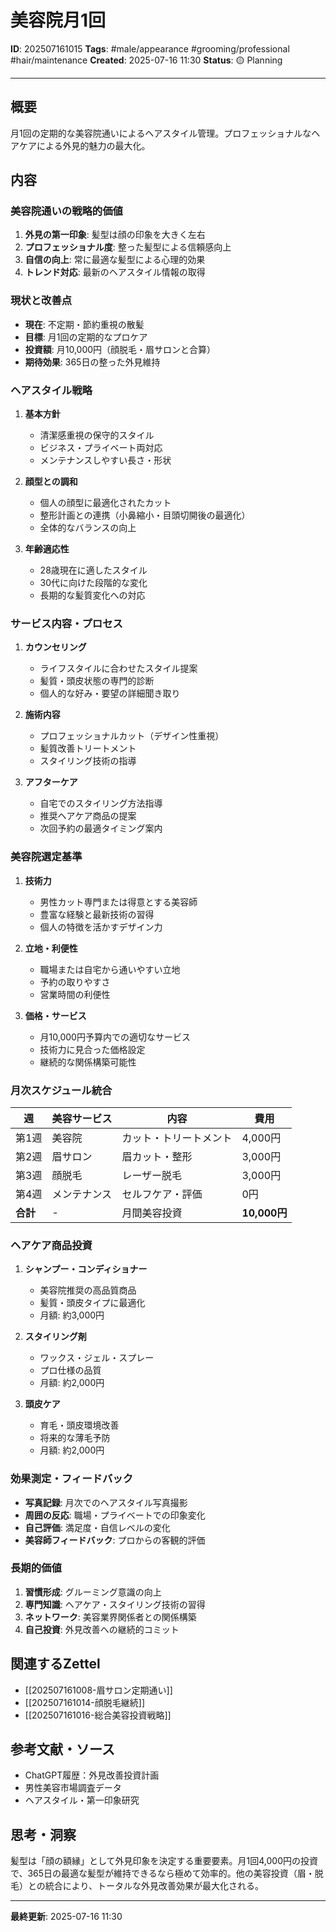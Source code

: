 # 美容院月1回

**ID**: 202507161015
**Tags**: #male/appearance #grooming/professional #hair/maintenance
**Created**: 2025-07-16 11:30
**Status**: 🟡 Planning

---

## 概要
月1回の定期的な美容院通いによるヘアスタイル管理。プロフェッショナルなヘアケアによる外見的魅力の最大化。

## 内容

### 美容院通いの戦略的価値
1. **外見の第一印象**: 髪型は顔の印象を大きく左右
2. **プロフェッショナル度**: 整った髪型による信頼感向上
3. **自信の向上**: 常に最適な髪型による心理的効果
4. **トレンド対応**: 最新のヘアスタイル情報の取得

### 現状と改善点
- **現在**: 不定期・節約重視の散髪
- **目標**: 月1回の定期的なプロケア
- **投資額**: 月10,000円（顔脱毛・眉サロンと合算）
- **期待効果**: 365日の整った外見維持

### ヘアスタイル戦略
1. **基本方針**
   - 清潔感重視の保守的スタイル
   - ビジネス・プライベート両対応
   - メンテナンスしやすい長さ・形状

2. **顔型との調和**
   - 個人の顔型に最適化されたカット
   - 整形計画との連携（小鼻縮小・目頭切開後の最適化）
   - 全体的なバランスの向上

3. **年齢適応性**
   - 28歳現在に適したスタイル
   - 30代に向けた段階的な変化
   - 長期的な髪質変化への対応

### サービス内容・プロセス
1. **カウンセリング**
   - ライフスタイルに合わせたスタイル提案
   - 髪質・頭皮状態の専門的診断
   - 個人的な好み・要望の詳細聞き取り

2. **施術内容**
   - プロフェッショナルカット（デザイン性重視）
   - 髪質改善トリートメント
   - スタイリング技術の指導

3. **アフターケア**
   - 自宅でのスタイリング方法指導
   - 推奨ヘアケア商品の提案
   - 次回予約の最適タイミング案内

### 美容院選定基準
1. **技術力**
   - 男性カット専門または得意とする美容師
   - 豊富な経験と最新技術の習得
   - 個人の特徴を活かすデザイン力

2. **立地・利便性**
   - 職場または自宅から通いやすい立地
   - 予約の取りやすさ
   - 営業時間の利便性

3. **価格・サービス**
   - 月10,000円予算内での適切なサービス
   - 技術力に見合った価格設定
   - 継続的な関係構築可能性

### 月次スケジュール統合
| 週 | 美容サービス | 内容 | 費用 |
|----|-------------|------|------|
| 第1週 | 美容院 | カット・トリートメント | 4,000円 |
| 第2週 | 眉サロン | 眉カット・整形 | 3,000円 |
| 第3週 | 顔脱毛 | レーザー脱毛 | 3,000円 |
| 第4週 | メンテナンス | セルフケア・評価 | 0円 |
| **合計** | - | 月間美容投資 | **10,000円** |

### ヘアケア商品投資
1. **シャンプー・コンディショナー**
   - 美容院推奨の高品質商品
   - 髪質・頭皮タイプに最適化
   - 月額: 約3,000円

2. **スタイリング剤**
   - ワックス・ジェル・スプレー
   - プロ仕様の品質
   - 月額: 約2,000円

3. **頭皮ケア**
   - 育毛・頭皮環境改善
   - 将来的な薄毛予防
   - 月額: 約2,000円

### 効果測定・フィードバック
- **写真記録**: 月次でのヘアスタイル写真撮影
- **周囲の反応**: 職場・プライベートでの印象変化
- **自己評価**: 満足度・自信レベルの変化
- **美容師フィードバック**: プロからの客観的評価

### 長期的価値
1. **習慣形成**: グルーミング意識の向上
2. **専門知識**: ヘアケア・スタイリング技術の習得
3. **ネットワーク**: 美容業界関係者との関係構築
4. **自己投資**: 外見改善への継続的コミット

## 関連するZettel
- [[202507161008-眉サロン定期通い]]
- [[202507161014-顔脱毛継続]]
- [[202507161016-総合美容投資戦略]]

## 参考文献・ソース
- ChatGPT履歴：外見改善投資計画
- 男性美容市場調査データ
- ヘアスタイル・第一印象研究

## 思考・洞察
髪型は「顔の額縁」として外見印象を決定する重要要素。月1回4,000円の投資で、365日の最適な髪型が維持できるなら極めて効率的。他の美容投資（眉・脱毛）との統合により、トータルな外見改善効果が最大化される。

---

**最終更新**: 2025-07-16 11:30
